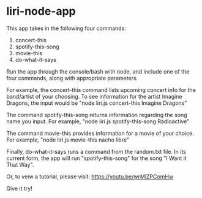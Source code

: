 # liri-node-app

This app takes in the following four commands: 
1) concert-this
2) spotify-this-song
3) movie-this
4) do-what-it-says

Run the app through the console/bash with node, and include one of the 
four commands, along with appropriate parameters. 

For example, the concert-this command lists upcoming concert info for 
the band/artist of your choosing. To see information for the artist Imagine Dragons,
the input would be "node liri.js concert-this Imagine Dragons"

The command spotify-this-song returns information regarding the song name
you input. For example, "node liri.js spotify-this-song Radioactive"

The command movie-this provides information for a movie of your choice. 
For example, "node liri.js movie-this nacho libre"

Finally, do-what-it-says runs a command from the random.txt file. In its 
current form, the app will run "spotify-this-song" for the song "I Want it That Way".

Or, to veiw a tutorial, please visit:
https://youtu.be/wrMlZPComHw

Give it try!
